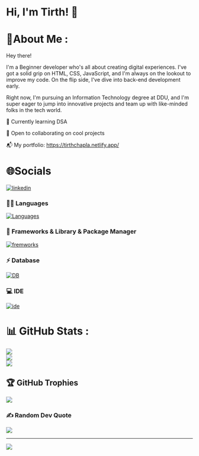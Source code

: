 
# Hi, I'm Tirth! 👋


# 💫About Me :
Hey there!

I'm a Beginner developer who's all about creating digital experiences. I've got a solid grip on HTML, CSS, JavaScript, and I'm always on the lookout to improve my code. On the flip side, I've dive into back-end development early.

Right now, I'm pursuing an Information Technology degree at DDU, and I'm super eager to jump into innovative projects and team up with like-minded folks in the tech world.

🌱 Currently learning DSA

🤝 Open to collaborating on cool projects

📬 My portfolio: https://tirthchapla.netlify.app/

# 🌐Socials

[![linkedin](https://skillicons.dev/icons?i=linkedin)]([https://www.linkedin.com/in/TirthChapla](https://www.linkedin.com/in/tirth-chapla-589227297?utm_source=share&utm_campaign=share_via&utm_content=profile&utm_medium=android_app))


### 👩‍💻 Languages
[![Languages](https://skillicons.dev/icons?i=c,cpp,java,py,html,css,js)](https://skillicons.dev)
### 🚀 Frameworks & Library & Package Manager
[![fremworks](https://skillicons.dev/icons?i=react,vite,nodejs,express,mongodb,redux)](https://skillicons.dev)
### ⚡ Database
[![DB](https://skillicons.dev/icons?i=mongodb,postgres)](https://skillicons.dev)
### 💻 IDE
[![ide](https://skillicons.dev/icons?i=vscode)](https://skillicons.dev)

# 📊 GitHub Stats :
![](https://github-readme-stats.vercel.app/api?username=TirthChapla&theme=tokyonight&hide_border=true&include_all_commits=true&count_private=true)<br/>
![](https://github-readme-streak-stats.herokuapp.com/?user=TirthChapla&theme=tokyonight&hide_border=true)<br/>
![](https://github-readme-stats.vercel.app/api/top-langs/?username=TirthChapla&theme=tokyonight&hide_border=true&include_all_commits=true&count_private=true&layout=compact)

## 🏆 GitHub Trophies
![](https://github-trophies.vercel.app/?username=TirthChapla&theme=darkhub&no-frame=true&no-bg=false&margin-w=4)


### ✍️ Random Dev Quote
![](https://quotes-github-readme.vercel.app/api?type=horizontal&theme=tokyonight)


---
[![](https://visitcount.itsvg.in/api?id=TirthChapla&icon=1&color=0)](https://visitcount.itsvg.in)



<!---
TirthChapla is a ✨ special ✨ repository because its `README.md` (this file) appears on your GitHub profile.
You can click the Preview link to take a look at your changes.
--->
